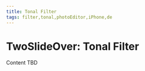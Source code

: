 ```yaml
---
title: Tonal Filter
tags: filter,tonal,photoEditor,iPhone,de
---
```


# TwoSlideOver: Tonal Filter

Content TBD
